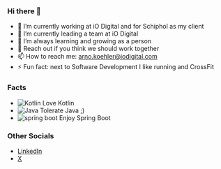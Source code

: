 ### Hi there 👋

- 🔭 I’m currently working at iO Digital and for Schiphol as my client
- 🌱 I’m currently leading a team at iO Digital
- 🤔 I’m always learning and growing as a person
- 💬 Reach out if you think we should work together
- 📫 How to reach me: arno.koehler@iodigital.com
- ⚡ Fun fact: next to Software Development I like running and CrossFit

### Facts

- ![Kotlin](https://img.shields.io/badge/-Kotlin-G) Love Kotlin
- ![Java](https://img.shields.io/badge/-Java-yellow) Tolerate Java ;)
- ![spring boot](https://img.shields.io/badge/-spring%20Boot-G) Enjoy Spring Boot

### Other Socials

- [LinkedIn](https://www.linkedin.com/in/arnokoehler/)
- [X](https://x.com/arnokoehler)


<!--
**arnokoehler/arnokoehler** is a ✨ _special_ ✨ repository because its `README.md` (this file) appears on your GitHub profile.

Here are some ideas to get you started:


-->

<p>
  <img src="" alt="" />
</p>

